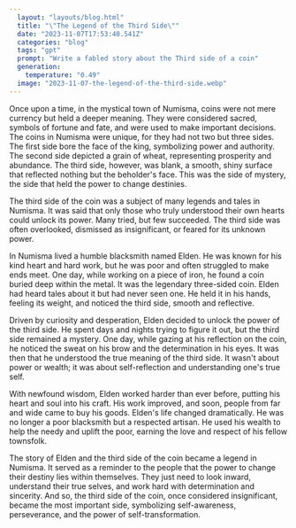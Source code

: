 ```yaml
---
  layout: "layouts/blog.html"
  title: "\"The Legend of the Third Side\""
  date: "2023-11-07T17:53:40.541Z"
  categories: "blog"
  tags: "gpt"
  prompt: "Write a fabled story about the Third side of a coin"
  generation: 
    temperature: "0.49"
  image: "2023-11-07-the-legend-of-the-third-side.webp"
---
```

Once upon a time, in the mystical town of Numisma, coins were not mere currency but held a deeper meaning. They were considered sacred, symbols of fortune and fate, and were used to make important decisions. The coins in Numisma were unique, for they had not two but three sides. The first side bore the face of the king, symbolizing power and authority. The second side depicted a grain of wheat, representing prosperity and abundance. The third side, however, was blank, a smooth, shiny surface that reflected nothing but the beholder's face. This was the side of mystery, the side that held the power to change destinies.

The third side of the coin was a subject of many legends and tales in Numisma. It was said that only those who truly understood their own hearts could unlock its power. Many tried, but few succeeded. The third side was often overlooked, dismissed as insignificant, or feared for its unknown power.

In Numisma lived a humble blacksmith named Elden. He was known for his kind heart and hard work, but he was poor and often struggled to make ends meet. One day, while working on a piece of iron, he found a coin buried deep within the metal. It was the legendary three-sided coin. Elden had heard tales about it but had never seen one. He held it in his hands, feeling its weight, and noticed the third side, smooth and reflective.

Driven by curiosity and desperation, Elden decided to unlock the power of the third side. He spent days and nights trying to figure it out, but the third side remained a mystery. One day, while gazing at his reflection on the coin, he noticed the sweat on his brow and the determination in his eyes. It was then that he understood the true meaning of the third side. It wasn't about power or wealth; it was about self-reflection and understanding one's true self.

With newfound wisdom, Elden worked harder than ever before, putting his heart and soul into his craft. His work improved, and soon, people from far and wide came to buy his goods. Elden's life changed dramatically. He was no longer a poor blacksmith but a respected artisan. He used his wealth to help the needy and uplift the poor, earning the love and respect of his fellow townsfolk.

The story of Elden and the third side of the coin became a legend in Numisma. It served as a reminder to the people that the power to change their destiny lies within themselves. They just need to look inward, understand their true selves, and work hard with determination and sincerity. And so, the third side of the coin, once considered insignificant, became the most important side, symbolizing self-awareness, perseverance, and the power of self-transformation.
